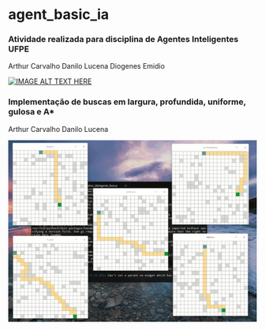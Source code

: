 # agent_basic_ia

### Atividade realizada para disciplina de Agentes Inteligentes UFPE

Arthur Carvalho
Danilo Lucena
Diogenes Emidio


[![IMAGE ALT TEXT HERE](https://j.gifs.com/nx0n5R.gif)](https://j.gifs.com/nx0n5R.gif)


### Implementação de buscas em largura, profundida, uniforme, gulosa e A*

Arthur Carvalho
Danilo Lucena


[![IMAGE ALT TEXT HERE](buscas.gif)](https://j.gifs.com/nx0n5R.gif)
